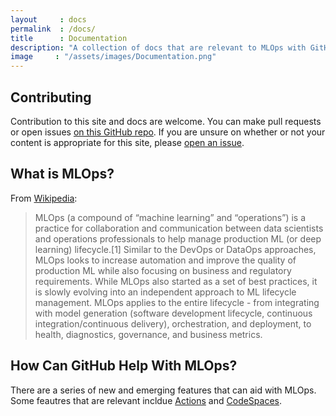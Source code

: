 ```yaml
---
layout     : docs
permalink  : /docs/
title      : Documentation
description: "A collection of docs that are relevant to MLOps with GitHub.  Some of the information presented here may be duplicative or complimentary to what is presented on <a href='https://mlops-github.com/'>our site</a>."
image     : "/assets/images/Documentation.png"
---
```


## Contributing

Contribution to this site and docs are welcome.  You can make pull requests or open issues [on this GitHub repo](https://github.com/machine-learning-apps/website).  If you are unsure on whether or not your content is appropriate for this site, please [open an issue](https://github.com/machine-learning-apps/website/issues/new/choose).

## What is MLOps?

From [Wikipedia](https://en.wikipedia.org/wiki/MLOps):

> MLOps (a compound of “machine learning” and “operations”) is a practice for collaboration and communication between data scientists and operations professionals to help manage production ML (or deep learning) lifecycle.[1] Similar to the DevOps or DataOps approaches, MLOps looks to increase automation and improve the quality of production ML while also focusing on business and regulatory requirements. While MLOps also started as a set of best practices, it is slowly evolving into an independent approach to ML lifecycle management. MLOps applies to the entire lifecycle - from integrating with model generation (software development lifecycle, continuous integration/continuous delivery), orchestration, and deployment, to health, diagnostics, governance, and business metrics.

## How Can GitHub Help With MLOps?

There are a series of new and emerging features that can aid with MLOps.  Some feautres that are relevant incldue [Actions](https://github.com/features/actions) and [CodeSpaces](https://github.com/features/codespaces).
